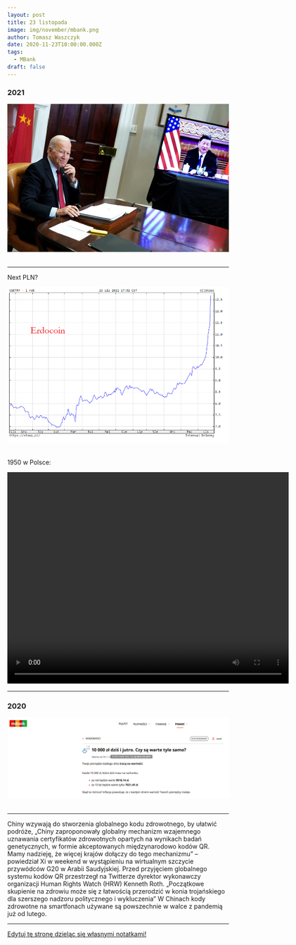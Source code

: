 ```yaml
---
layout: post
title: 23 listopada
image: img/november/mbank.png
author: Tomasz Waszczyk
date: 2020-11-23T10:00:00.000Z
tags:
  - MBank
draft: false
---
```


### 2021

<img src="./img/november/usachina.jpeg"><br><br>

---

Next PLN?

<img src="./img/november/erdocoin.png"><br><br>

1950 w Polsce:

<video width="640" height="480" controls>
<source src="./movies/november/polskiefinanse1950.mp4" type="video/mp4">
Your browser does not support the video tag.
</video>

---

### 2020

<img src="./img/november/mbank.png"><br><br>

---

Chiny wzywają do stworzenia globalnego kodu zdrowotnego, by ułatwić podróże,
„Chiny zaproponowały globalny mechanizm wzajemnego uznawania certyfikatów zdrowotnych opartych na wynikach badań genetycznych, w formie akceptowanych międzynarodowo kodów QR. Mamy nadzieję, że więcej krajów dołączy do tego mechanizmu” – powiedział Xi w weekend w wystąpieniu na wirtualnym szczycie przywódców G20 w Arabii Saudyjskiej.
Przed przyjęciem globalnego systemu kodów QR przestrzegł na Twitterze dyrektor wykonawczy organizacji Human Rights Watch (HRW) Kenneth Roth. „Początkowe skupienie na zdrowiu może się z łatwością przerodzić w konia trojańskiego dla szerszego nadzoru politycznego i wykluczenia”
W Chinach kody zdrowotne na smartfonach używane są powszechnie w walce z pandemią już od lutego.

---

<a href="https://github.com/TomaszWaszczyk/historia.waszczyk.com/edit/master/src/content/november-23.md" target="_blank">Edytuj tę stronę dzieląc się własnymi notatkami!</a>
